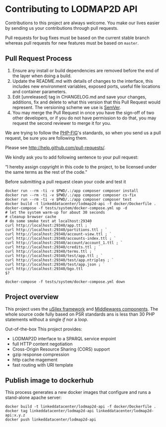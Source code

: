 # Contributing to LODMAP2D API

Contributions to this project are always welcome. You make our lives easier by
sending us your contributions through pull requests.

Pull requests for bug fixes must be based on the current stable branch whereas
pull requests for new features must be based on `master`.


## Pull Request Process

1. Ensure any install or build dependencies are removed before the end of the layer when doing a 
   build.
2. Update the README.md with details of changes to the interface, this includes new environment 
   variables, exposed ports, useful file locations and container parameters.
3. Edit [unreleased] tag in CHANGELOG.md and save your changes, additions, fix and delete to what this version that this
   Pull Request would represent. The versioning scheme we use is [SemVer](http://semver.org/).
4. You may merge the Pull Request in once you have the sign-off of two other developers, or if you 
   do not have permission to do that, you may request the second reviewer to merge it for you.

We are trying to follow the [PHP-FIG](http://www.php-fig.org)'s standards, so
when you send us a pull request, be sure you are following them.

Please see http://help.github.com/pull-requests/.

We kindly ask you to add following sentence to your pull request:

“I hereby assign copyright in this code to the project, to be licensed under the same terms as the rest of the code.”


Before submitting a pull request clean your code and test it

```
docker run --rm -ti -v $PWD/.:/app composer composer install
docker run --rm -ti -v $PWD/.:/app composer composer cs-fix
docker run --rm -ti -v $PWD/.:/app composer composer test
docker build -t linkeddatacenter/lodmap2d-api -f docker/Dockerfile .
docker-compose -f tests/system/docker-compose.yml up -d
# let the system warm-up for about 30 seconds
# cleanup browser cache
# do some smoke test at localhost:29340
curl http://localhost:29340/app.ttl ; `
curl http://localhost:29340/partitions.ttl ; `
curl http://localhost:29340/account-view.ttl ; `
curl http://localhost:29340/accounts-index.ttl ; `
curl http://localhost:29340/account/account_1.ttl ; `
curl http://localhost:29340/credits.ttl ; `
curl http://localhost:29340/terms.ttl ; `
curl http://localhost:29340/test/app.ttl ; `
curl http://localhost:29340/test/app.ntriples ; `
curl http://localhost:29340/test/app.json ; `
curl http://localhost:29340/bgo.ttl
$?

docker-compose -f tests/system/docker-compose.yml down

```


## Project overview

This project uses the [µSilex framework](https://github.com/linkeddatacenter/uSilex) and [Middlewares components](https://github.com/middlewares/psr15-middlewares). 
The whole source code fully based on PSR standards ans is less than 30 PHP statements without a single *if* nor a *loop*.

Out-of-the-box This project provides:

- LODMAP2D interface to a SPARQL service enpoint
- full HTTP content negotiation
- Cross-Origin Resource Sharing (CORS) support
- gzip response compression
- http cache magement
- fast routing with URI template



## Publish image to dockerhub

This process generates a new docker images that configure and runs a stand-alone apache server:

```
docker build -t linkeddatacenter/lodmap2d-api -f docker/Dockerfile .
docker tag linkeddatacenter/lodmap2d-api linkeddatacenter/lodmap2d-api:x.y.z
docker push linkeddatacenter/lodmap2d-api
```

